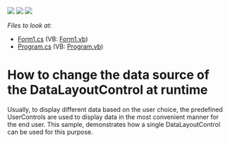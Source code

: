 <!-- default badges list -->
![](https://img.shields.io/endpoint?url=https://codecentral.devexpress.com/api/v1/VersionRange/128632857/13.1.4%2B)
[![](https://img.shields.io/badge/Open_in_DevExpress_Support_Center-FF7200?style=flat-square&logo=DevExpress&logoColor=white)](https://supportcenter.devexpress.com/ticket/details/E1901)
[![](https://img.shields.io/badge/📖_How_to_use_DevExpress_Examples-e9f6fc?style=flat-square)](https://docs.devexpress.com/GeneralInformation/403183)
<!-- default badges end -->
<!-- default file list -->
*Files to look at*:

* [Form1.cs](./CS/Q154615/Form1.cs) (VB: [Form1.vb](./VB/Q154615/Form1.vb))
* [Program.cs](./CS/Q154615/Program.cs) (VB: [Program.vb](./VB/Q154615/Program.vb))
<!-- default file list end -->
# How to change the data source of the DataLayoutControl at runtime


<p>Usually, to display different data based on the user choice, the predefined UserControls are used to display data in the most convenient manner for the end user. This sample, demonstrates how a single DataLayoutControl can be used for this purpose.</p>

<br/>


